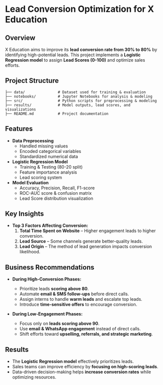 # Lead Conversion Optimization for X Education

## Overview

X Education aims to improve its **lead conversion rate from 30% to 80%** by identifying high-potential leads. This project implements a **Logistic Regression model** to assign **Lead Scores (0-100)** and optimize sales efforts.

## Project Structure

```
├── data/               # Dataset used for training & evaluation
├── notebooks/          # Jupyter Notebooks for analysis & modeling
├── src/                # Python scripts for preprocessing & modeling
├── results/            # Model outputs, lead scores, and visualizations
├── README.md           # Project documentation
```

## Features

- **Data Preprocessing**
  - Handled missing values
  - Encoded categorical variables
  - Standardized numerical data
- **Logistic Regression Model**
  - Training & Testing (80-20 split)
  - Feature importance analysis
  - Lead scoring system
- **Model Evaluation**
  - Accuracy, Precision, Recall, F1-score
  - ROC-AUC score & confusion matrix
  - Lead Score distribution visualization

## Key Insights

- **Top 3 Factors Affecting Conversion:**
  1. **Total Time Spent on Website** – Higher engagement leads to higher conversion.
  2. **Lead Source** – Some channels generate better-quality leads.
  3. **Lead Origin** – The method of lead generation impacts conversion likelihood.

## Business Recommendations

- **During High-Conversion Phases:**

  - Prioritize leads **scoring above 80**.
  - Automate **email & SMS follow-ups** before direct calls.
  - Assign interns to handle **warm leads** and escalate top leads.
  - Introduce **time-sensitive offers** to encourage conversion.

- **During Low-Engagement Phases:**

  - Focus only on **leads scoring above 90**.
  - Use **email & WhatsApp engagement** instead of direct calls.
  - Shift efforts toward **upselling, referrals, and strategic marketing**.

 

## Results

- The **Logistic Regression model** effectively prioritizes leads.
- Sales teams can improve efficiency by **focusing on high-scoring leads**.
- Data-driven decision-making helps **increase conversion rates** while optimizing resources.
